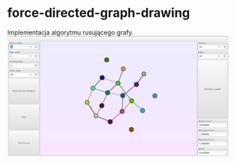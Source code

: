 # force-directed-graph-drawing
Implementacja algorytmu rusującego grafy.
![alt text](https://github.com/barnasm/force-directed-graph-drawing/blob/master/graph.png)

